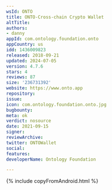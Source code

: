 ```yaml
---
wsId: ONTO
title: ONTO-Cross-chain Crypto Wallet
altTitle: 
authors:
- danny
appId: com.ontology.foundation.onto
appCountry: us
idd: 1436009823
released: 2018-09-21
updated: 2024-07-05
version: 4.7.6
stars: 4
reviews: 87
size: '236731392'
website: https://www.onto.app
repository: 
issue: 
icon: com.ontology.foundation.onto.jpg
bugbounty: 
meta: ok
verdict: nosource
date: 2021-09-15
signer: 
reviewArchive: 
twitter: ONTOWallet
social: 
features: 
developerName: Ontology Foundation

---
```


{% include copyFromAndroid.html %}
